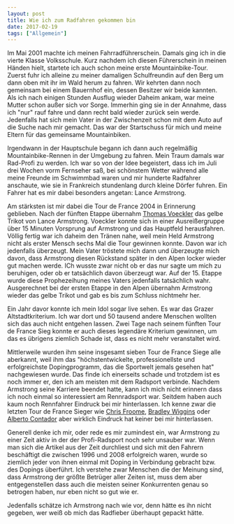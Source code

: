 ```yaml
---
layout: post
title: Wie ich zum Radfahren gekommen bin
date: 2017-02-19
tags: ["Allgemein"]
---
```


Im Mai 2001 machte ich meinen Fahrradführerschein. Damals ging ich in die vierte Klasse Volksschule. Kurz nachdem ich diesen Führerschein in meinen Händen hielt, startete ich auch schon meine erste Mountainbike-Tour. Zuerst fuhr ich alleine zu meiner damaligen Schulfreundin auf den Berg um dann oben mit ihr im Wald herum zu fahren. Wir kehrten dann noch gemeinsam bei einem Bauernhof ein, dessen Besitzer wir beide kannten. Als ich nach einigen Stunden Ausflug wieder Daheim ankam, war meine Mutter schon außer sich vor Sorge. Immerhin ging sie in der Annahme, dass ich "nur" rauf fahre und dann recht bald wieder zurück sein werde. Jedenfalls hat sich mein Vater in der Zwischenzeit schon mit dem Auto auf die Suche nach mir gemacht. Das war der Startschuss für mich und meine Eltern für das gemeinsame Mountainbiken.

<!--more-->

Irgendwann in der Hauptschule begann ich dann auch regelmäßig Mountainbike-Rennen in der Umgebung zu fahren. Mein Traum damals war Rad-Profi zu werden. Ich war so von der Idee begeistert, dass ich im Juli drei Wochen vorm Fernseher saß, bei schönstem Wetter während alle meine Freunde im Schwimmbad waren und mir hunderte Radfahrer anschaute, wie sie in Frankreich stundenlang durch kleine Dörfer fuhren. Ein Fahrer hat es mir dabei besonders angetan: Lance Armstrong.

Am stärksten ist mir dabei die Tour de France 2004 in Erinnerung geblieben. Nach der fünften Etappe übernahm [Thomas Voeckler](https://de.wikipedia.org/wiki/Thomas_Voeckler) das gelbe Trikot von Lance Armstrong. Voeckler konnte sich in einer Ausreißergruppe über 15 Minuten Vorsprung auf Armstrong und das Hauptfeld herausfahren. Völlig fertig war ich daheim den Tränen nahe, weil mein Held Armstrong nicht als erster Mensch sechs Mal die Tour gewinnen konnte. Davon war ich jedenfalls überzeugt. Mein Vater tröstete mich dann und überzeugte mich davon, dass Armstrong diesen Rückstand später in den Alpen locker wieder gut machen werde. ICh wusste zwar nicht ob er das nur sagte um mich zu beruhigen, oder ob er tatsächlich davon überzeugt war. Auf der 15. Etappe wurde diese Prophezeihung meines Vaters jedenfalls tatsächlich wahr. Ausgerechnet bei der ersten Etappe in den Alpen übernahm Armstrong wieder das gelbe Trikot und gab es bis zum Schluss nichtmehr her.

Ein Jahr davor konnte ich mein Idol sogar live sehen. Es war das Grazer Altstadtkriterium. Ich war dort und 50 tausend andere Menschen wollten sich das auch nicht entgehen lassen. Zwei Tage nach seinem fünften Tour de France Sieg konnte er auch dieses legendäre Kriterium gewinnen, um das es übrigens ziemlich Schade ist, dass es nicht mehr veranstaltet wird.

Mittlerweile wurden ihm seine insgesamt sieben Tour de France Siege alle aberkannt, weil ihm das "höchstentwickelte, professionellste und erfolgreichste Dopingprogramm, das die Sportwelt jemals gesehen hat" nachgewiesen wurde. Das finde ich einerseits schade und trotzdem ist es noch immer er, den ich am meisten mit dem Radsport verbinde. Nachdem Armstrong seine Karriere beendet hatte, kann ich mich nicht erinnern dass ich noch einmal so interessiert am Rennradsport war. Seitdem haben auch kaum noch Rennfahrer Eindruck bei mir hinterlassen. Ich kenne zwar die letzten Tour de France Sieger wie [Chris Froome](https://de.wikipedia.org/wiki/Chris_Froome), [Bradley Wiggins](https://de.wikipedia.org/wiki/Bradley_Wiggins) oder [Alberto Contador](https://de.wikipedia.org/wiki/Alberto_Contador) aber wirklich Eindruck hat keiner bei mir hinterlassen.

Generell denke ich mir, oder rede es mir zumindest ein, war Armstrong zu einer Zeit aktiv in der der Profi-Radsport noch sehr unsauber war. Wenn man sich die Artikel aus der Zeit durchliest und sich mit den Fahrern beschäftigt die zwischen 1996 und 2008 erfolgreich waren, wurde so ziemlich jeder von ihnen einmal mit Doping in Verbindung gebracht bzw. des Dopings überführt. Ich verstehe zwar Menschen die der Meinung sind, dass Armstrong der größte Betrüger aller Zeiten ist, muss dem aber entgegenstellen dass auch die meisten seiner Konkurrenten genau so betrogen haben, nur eben nicht so gut wie er.

Jedenfalls schätze ich Armstrong nach wie vor, denn hätte es ihn nicht gegeben, wer weiß ob mich das Radfieber überhaupt gepackt hätte.

&nbsp;